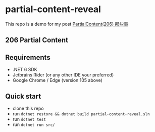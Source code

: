 ﻿# partial-content-reveal

This repo is a demo for my post [PartialContent(206) 那些事](https://blogs.zhangwenqing.org/web/http-partialcontent-206.html)

## 206 Partial Content


## Requirements

- .NET 6 SDK
- Jetbrains Rider (or any other IDE your preferred)
- Google Chrome / Edge (version 105 above)

## Quick start

* clone this repo
* run `dotnet restore && dotnet build partial-content-reveal.sln`
* run `dotnet test`
* run `dotnet run src/`

